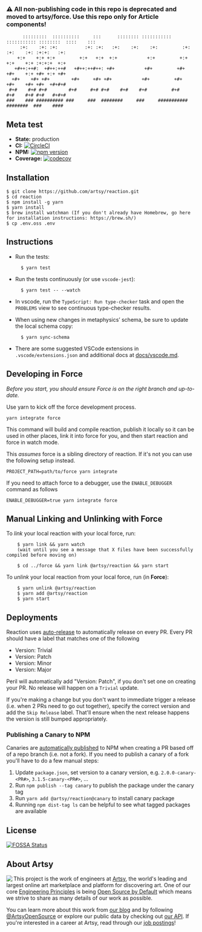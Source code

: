 ### ⚠️ All non-publishing code in this repo is deprecated and moved to artsy/force. Use this repo only for Article components!

```
      :::::::::  ::::::::::     :::      :::::::: ::::::::::: ::::::::::: ::::::::  ::::    :::
     :+:    :+: :+:          :+: :+:   :+:    :+:    :+:         :+:    :+:    :+: :+:+:   :+:
    +:+    +:+ +:+         +:+   +:+  +:+           +:+         +:+    +:+    +:+ :+:+:+  +:+
   +#++:++#:  +#++:++#   +#++:++#++: +#+           +#+         +#+    +#+    +:+ +#+ +:+ +#+
  +#+    +#+ +#+        +#+     +#+ +#+           +#+         +#+    +#+    +#+ +#+  +#+#+#
 #+#    #+# #+#        #+#     #+# #+#    #+#    #+#         #+#    #+#    #+# #+#   #+#+#
###    ### ########## ###     ###  ########     ###     ########### ########  ###    ####
```

## Meta test

- **State:** production
- **CI:** [![CircleCI](https://circleci.com/gh/artsy/reaction.svg?style=shield)](https://circleci.com/gh/artsy/reaction)
- **NPM:** [![npm version](https://badge.fury.io/js/%40artsy%2Freaction.svg)](https://www.npmjs.com/package/@artsy/reaction)
- **Coverage:** [![codecov](https://codecov.io/gh/artsy/reaction/branch/main/graph/badge.svg)](https://codecov.io/gh/artsy/reaction)

## Installation

    $ git clone https://github.com/artsy/reaction.git
    $ cd reaction
    $ npm install -g yarn
    $ yarn install
    $ brew install watchman (If you don't already have Homebrew, go here for installation instructions: https://brew.sh/)
    $ cp .env.oss .env

## Instructions

- Run the tests:

        $ yarn test

- Run the tests continuously (or use `vscode-jest`):

        $ yarn test -- --watch

- In vscode, run the `TypeScript: Run type-checker` task and open the `PROBLEMS` view to see continuous type-checker
  results.

- When using new changes in metaphysics’ schema, be sure to update the local schema copy:

        $ yarn sync-schema

* There are some suggested VSCode extensions in `.vscode/extensions.json` and additional docs at [docs/vscode.md](docs/vscode.md).

## Developing in Force

_Before you start, you should ensure Force is on the right branch and up-to-date._

Use yarn to kick off the force development process.

```
yarn integrate force
```

This command will build and compile reaction, publish it locally so it can be used
in other places, link it into force for you, and then start reaction and force in watch mode.

This _assumes_ force is a sibling directory of reaction. If it's not you can use the following
setup instead.

```
PROJECT_PATH=path/to/force yarn integrate
```

If you need to attach force to a debugger, use the `ENABLE_DEBUGGER` command as follows

```
ENABLE_DEBUGGER=true yarn integrate force
```

## Manual Linking and Unlinking with Force

To _link_ your local reaction with your local force, run:

        $ yarn link && yarn watch
        (wait until you see a message that X files have been successfully compiled before moving on)

        $ cd ../force && yarn link @artsy/reaction && yarn start

To _unlink_ your local reaction from your local force, run (in **Force**):

        $ yarn unlink @artsy/reaction
        $ yarn add @artsy/reaction
        $ yarn start

## Deployments

Reaction uses [auto-release](https://github.com/intuit/auto-release#readme) to automatically release on every PR. Every PR should have a label that matches one of the following

- Version: Trivial
- Version: Patch
- Version: Minor
- Version: Major

Peril will automatically add "Version: Patch", if you don't set one on creating your PR. No release will happen on a `Trivial` update.

If you're making a change but you don't want to immediate trigger a release (i.e. when 2 PRs need to go out together), specify the correct
version and add the `Skip Release` label. That'll ensure when the next release happens the version is still bumped appropriately.

### Publishing a Canary to NPM

Canaries are [automatically published](https://github.com/artsy/reaction/pull/3168) to NPM when creating a PR based off of a repo branch (i.e. not a fork). If you need to publish a canary of a fork you'll have to do a few manual steps:

1. Update `package.json`, set version to a canary version, e.g. `2.0.0-canary-<PR#>`, `3.1.5-canary-<PR#>`, ...
1. Run `npm publish --tag canary` to publish the package under the canary tag
1. Run `yarn add @artsy/reaction@canary` to install canary package
1. Running `npm dist-tag ls` can be helpful to see what tagged packages are available

## License

[![FOSSA Status](https://app.fossa.io/api/projects/git%2Bgithub.com%2Fartsy%2Freaction.svg?type=large)](https://app.fossa.io/projects/git%2Bgithub.com%2Fartsy%2Freaction?ref=badge_large)

## About Artsy

<a href="https://www.artsy.net/">
  <img align="left" src="https://avatars2.githubusercontent.com/u/546231?s=200&v=4"/>
</a>

This project is the work of engineers at [Artsy][footer_website], the world's
leading and largest online art marketplace and platform for discovering art.
One of our core [Engineering Principles][footer_principles] is being [Open
Source by Default][footer_open] which means we strive to share as many details
of our work as possible.

You can learn more about this work from [our blog][footer_blog] and by following
[@ArtsyOpenSource][footer_twitter] or explore our public data by checking out
[our API][footer_api]. If you're interested in a career at Artsy, read through
our [job postings][footer_jobs]!

[footer_website]: https://www.artsy.net/
[footer_principles]: https://github.com/artsy/README/blob/main/culture/engineering-principles.md
[footer_open]: https://github.com/artsy/README/blob/main/culture/engineering-principles.md#open-source-by-default
[footer_blog]: https://artsy.github.io/
[footer_twitter]: https://twitter.com/ArtsyOpenSource
[footer_api]: https://developers.artsy.net/
[footer_jobs]: https://www.artsy.net/jobs
